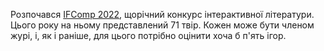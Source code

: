 Розпочався [IFComp 2022](https://ifcomp.org/), щорічний конкурс інтерактивної літератури. Цього року на ньому представлений 71 твір. Кожен може бути членом журі, і, як і раніше, для цього потрібно оцінити хоча б п'ять ігор.
